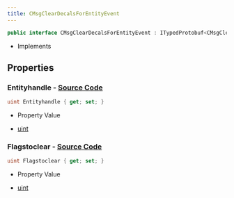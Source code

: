 ```yaml
---
title: CMsgClearDecalsForEntityEvent
---
```


```csharp
public interface CMsgClearDecalsForEntityEvent : ITypedProtobuf<CMsgClearDecalsForEntityEvent>, INativeHandle, INetMessage<CMsgClearDecalsForEntityEvent>, IDisposable
```

- Implements

## Properties

### **Entityhandle** - [Source Code](https://github.com/swiftly-solution/swiftlys2/blob/main/managed/src/SwiftlyS2.Generated/Protobufs/Interfaces/CMsgClearDecalsForEntityEvent.cs#L21)

```csharp
uint Entityhandle { get; set; }
```

- Property Value

- [uint](https://learn.microsoft.com/dotnet/api/system.uint32)

### **Flagstoclear** - [Source Code](https://github.com/swiftly-solution/swiftlys2/blob/main/managed/src/SwiftlyS2.Generated/Protobufs/Interfaces/CMsgClearDecalsForEntityEvent.cs#L18)

```csharp
uint Flagstoclear { get; set; }
```

- Property Value

- [uint](https://learn.microsoft.com/dotnet/api/system.uint32)

